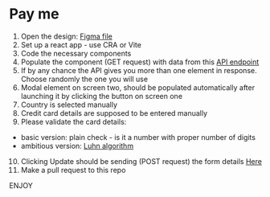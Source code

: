 # Pay me

1. Open the design:  [Figma file](https://www.figma.com/file/BXCF9jeqEzRjuFluIHeHpt/Untitled?node-id=0%3A1&t=3s3NvLEKo543qB95-1)
2. Set up a react app - use CRA or Vite
3. Code the necessary components
4. Populate the component (GET request) with data from this [API endpoint](https://portaireapi.herokuapp.com/test/payment)
5. If by any chance the API gives you more than one element in response. Choose randomly the one you will use
6. Modal element on screen two, should be populated automatically after launching it by clicking the button on screen one
7. Country is selected manually
8. Credit card details are supposed to be entered manually
9. Please validate the card details:
  - basic version: plain check - is it a number with proper number of digits
  - ambitious version: [Luhn algorithm](https://en.wikipedia.org/wiki/Luhn_algorithm)
10. Clicking Update should be sending (POST request) the form details [Here](https://portaireapi.herokuapp.com/test/payment)
11. Make a pull request to this repo

ENJOY
